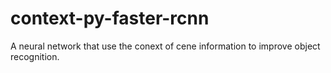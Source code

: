 # context-py-faster-rcnn

A neural network that use the conext of cene information to improve object recognition. 

